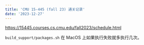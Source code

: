 ```yaml
---
title: 'CMU 15-445 (fall 23) 通关记录'
date: '2023-12-27'
---
```


https://15445.courses.cs.cmu.edu/fall2023/schedule.html

`build_support/packages.sh` 在 MacOS 上如果执行失败就多执行几次。


